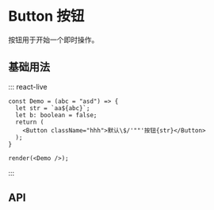 # Button 按钮

按钮用于开始一个即时操作。

## 基础用法

::: react-live

```tsx
const Demo = (abc = "asd") => {
  let str = `aa${abc}`;
  let b: boolean = false;
  return (
    <Button className="hhh">默认\$/'""'按钮{str}</Button>
  );
}

render(<Demo />);
```

:::

## API

<!--@include: ./api.md-->